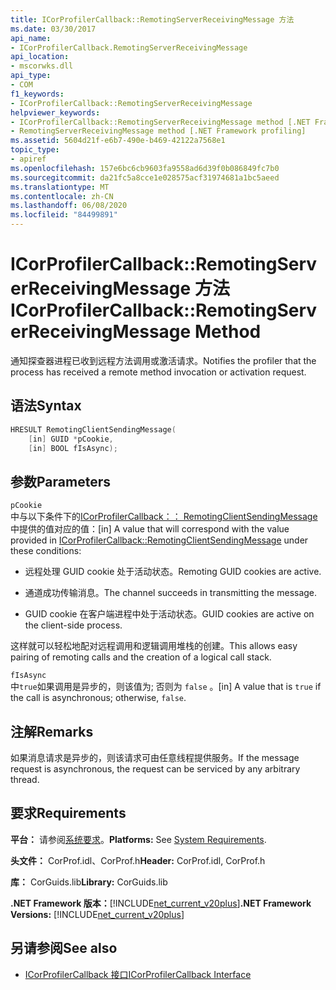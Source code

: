 ```yaml
---
title: ICorProfilerCallback::RemotingServerReceivingMessage 方法
ms.date: 03/30/2017
api_name:
- ICorProfilerCallback.RemotingServerReceivingMessage
api_location:
- mscorwks.dll
api_type:
- COM
f1_keywords:
- ICorProfilerCallback::RemotingServerReceivingMessage
helpviewer_keywords:
- ICorProfilerCallback::RemotingServerReceivingMessage method [.NET Framework profiling]
- RemotingServerReceivingMessage method [.NET Framework profiling]
ms.assetid: 5604d21f-e6b7-490e-b469-42122a7568e1
topic_type:
- apiref
ms.openlocfilehash: 157e6bc6cb9603fa9558ad6d39f0b086849fc7b0
ms.sourcegitcommit: da21fc5a8cce1e028575acf31974681a1bc5aeed
ms.translationtype: MT
ms.contentlocale: zh-CN
ms.lasthandoff: 06/08/2020
ms.locfileid: "84499891"
---
```

# <a name="icorprofilercallbackremotingserverreceivingmessage-method"></a><span data-ttu-id="1491b-102">ICorProfilerCallback::RemotingServerReceivingMessage 方法</span><span class="sxs-lookup"><span data-stu-id="1491b-102">ICorProfilerCallback::RemotingServerReceivingMessage Method</span></span>
<span data-ttu-id="1491b-103">通知探查器进程已收到远程方法调用或激活请求。</span><span class="sxs-lookup"><span data-stu-id="1491b-103">Notifies the profiler that the process has received a remote method invocation or activation request.</span></span>  
  
## <a name="syntax"></a><span data-ttu-id="1491b-104">语法</span><span class="sxs-lookup"><span data-stu-id="1491b-104">Syntax</span></span>  
  
```cpp  
HRESULT RemotingClientSendingMessage(  
    [in] GUID *pCookie,  
    [in] BOOL fIsAsync);  
```  
  
## <a name="parameters"></a><span data-ttu-id="1491b-105">参数</span><span class="sxs-lookup"><span data-stu-id="1491b-105">Parameters</span></span>  
 `pCookie`  
 <span data-ttu-id="1491b-106">中与以下条件下的[ICorProfilerCallback：： RemotingClientSendingMessage](icorprofilercallback-remotingclientsendingmessage-method.md)中提供的值对应的值：</span><span class="sxs-lookup"><span data-stu-id="1491b-106">[in] A value that will correspond with the value provided in [ICorProfilerCallback::RemotingClientSendingMessage](icorprofilercallback-remotingclientsendingmessage-method.md) under these conditions:</span></span>  
  
- <span data-ttu-id="1491b-107">远程处理 GUID cookie 处于活动状态。</span><span class="sxs-lookup"><span data-stu-id="1491b-107">Remoting GUID cookies are active.</span></span>  
  
- <span data-ttu-id="1491b-108">通道成功传输消息。</span><span class="sxs-lookup"><span data-stu-id="1491b-108">The channel succeeds in transmitting the message.</span></span>  
  
- <span data-ttu-id="1491b-109">GUID cookie 在客户端进程中处于活动状态。</span><span class="sxs-lookup"><span data-stu-id="1491b-109">GUID cookies are active on the client-side process.</span></span>  
  
 <span data-ttu-id="1491b-110">这样就可以轻松地配对远程调用和逻辑调用堆栈的创建。</span><span class="sxs-lookup"><span data-stu-id="1491b-110">This allows easy pairing of remoting calls and the creation of a logical call stack.</span></span>  
  
 `fIsAsync`  
 <span data-ttu-id="1491b-111">中`true`如果调用是异步的，则该值为; 否则为 `false` 。</span><span class="sxs-lookup"><span data-stu-id="1491b-111">[in] A value that is `true` if the call is asynchronous; otherwise, `false`.</span></span>  
  
## <a name="remarks"></a><span data-ttu-id="1491b-112">注解</span><span class="sxs-lookup"><span data-stu-id="1491b-112">Remarks</span></span>  
 <span data-ttu-id="1491b-113">如果消息请求是异步的，则该请求可由任意线程提供服务。</span><span class="sxs-lookup"><span data-stu-id="1491b-113">If the message request is asynchronous, the request can be serviced by any arbitrary thread.</span></span>  
  
## <a name="requirements"></a><span data-ttu-id="1491b-114">要求</span><span class="sxs-lookup"><span data-stu-id="1491b-114">Requirements</span></span>  
 <span data-ttu-id="1491b-115">**平台：** 请参阅[系统要求](../../get-started/system-requirements.md)。</span><span class="sxs-lookup"><span data-stu-id="1491b-115">**Platforms:** See [System Requirements](../../get-started/system-requirements.md).</span></span>  
  
 <span data-ttu-id="1491b-116">**头文件：** CorProf.idl、CorProf.h</span><span class="sxs-lookup"><span data-stu-id="1491b-116">**Header:** CorProf.idl, CorProf.h</span></span>  
  
 <span data-ttu-id="1491b-117">**库：** CorGuids.lib</span><span class="sxs-lookup"><span data-stu-id="1491b-117">**Library:** CorGuids.lib</span></span>  
  
 <span data-ttu-id="1491b-118">**.NET Framework 版本：**[!INCLUDE[net_current_v20plus](../../../../includes/net-current-v20plus-md.md)]</span><span class="sxs-lookup"><span data-stu-id="1491b-118">**.NET Framework Versions:** [!INCLUDE[net_current_v20plus](../../../../includes/net-current-v20plus-md.md)]</span></span>  
  
## <a name="see-also"></a><span data-ttu-id="1491b-119">另请参阅</span><span class="sxs-lookup"><span data-stu-id="1491b-119">See also</span></span>

- [<span data-ttu-id="1491b-120">ICorProfilerCallback 接口</span><span class="sxs-lookup"><span data-stu-id="1491b-120">ICorProfilerCallback Interface</span></span>](icorprofilercallback-interface.md)
